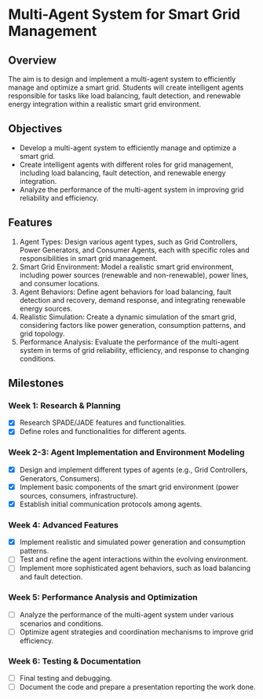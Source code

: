 # Multi-Agent System for Smart Grid Management
## Overview
The aim is to design and implement a multi-agent system to efficiently manage and optimize a smart grid. Students will create intelligent agents responsible for tasks like load balancing, fault detection, and renewable energy integration within a realistic smart grid environment.

## Objectives
- Develop a multi-agent system to efficiently manage and optimize a smart grid.
- Create intelligent agents with different roles for grid management, including load balancing, fault detection, and renewable energy integration.
- Analyze the performance of the multi-agent system in improving grid reliability and efficiency.

## Features
1. Agent Types: Design various agent types, such as Grid Controllers, Power Generators, and Consumer Agents, each with specific roles and responsibilities in smart grid management.
2. Smart Grid Environment: Model a realistic smart grid environment, including power sources (renewable and non-renewable), power lines, and consumer locations.
3. Agent Behaviors: Define agent behaviors for load balancing, fault detection and recovery, demand response, and integrating renewable energy sources.
4. Realistic Simulation: Create a dynamic simulation of the smart grid, considering factors like power generation, consumption patterns, and grid topology.
5. Performance Analysis: Evaluate the performance of the multi-agent system in terms of grid reliability, efficiency, and response to changing conditions.

## Milestones
### Week 1: Research & Planning
- [X] Research SPADE/JADE features and functionalities.
- [X] Define roles and functionalities for different agents.

### Week 2-3: Agent Implementation and Environment Modeling
- [X] Design and implement different types of agents (e.g., Grid Controllers, Generators, Consumers).
- [X] Implement basic components of the smart grid environment (power sources, consumers, infrastructure).
- [X] Establish initial communication protocols among agents.

### Week 4: Advanced Features
- [X] Implement realistic and simulated power generation and consumption patterns.
- [ ] Test and refine the agent interactions within the evolving environment.
- [ ] Implement more sophisticated agent behaviors, such as load balancing and fault detection.

### Week 5: Performance Analysis and Optimization
- [ ] Analyze the performance of the multi-agent system under various scenarios and conditions.
- [ ] Optimize agent strategies and coordination mechanisms to improve grid efficiency.

### Week 6: Testing & Documentation
- [ ] Final testing and debugging.
- [ ] Document the code and prepare a presentation reporting the work done.
